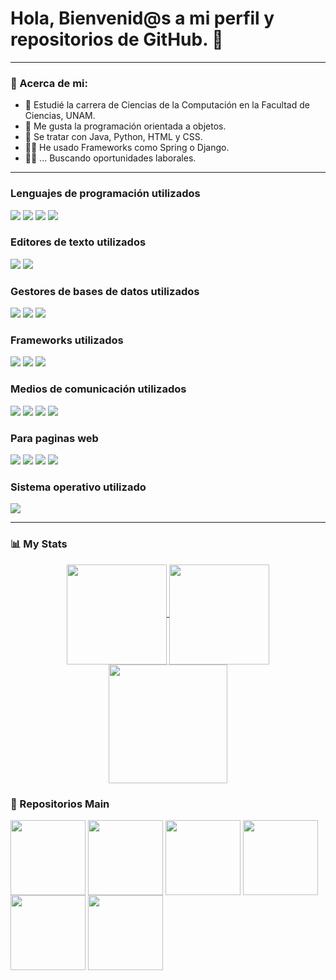 <h1> Hola, Bienvenid@s a mi perfil y repositorios de GitHub. 👋 </h1>

---
### 📗 Acerca de mi:
- 🏫 Estudié la carrera de Ciencias de la Computación en la Facultad de Ciencias, UNAM.
- 🥇 Me gusta la programación orientada a objetos.
- 📄 Se tratar con Java, Python, HTML y CSS.
- 👨‍💻 He usado Frameworks como Spring o Django.
- 👨‍💼 ... Buscando oportunidades laborales.

---

<h3>Lenguajes de programación utilizados</h3>
<div>
 <img src="https://img.shields.io/badge/java-%23ED8B00.svg?style=for-the-badge&logo=openjdk&logoColor=white">
 <img src="https://img.shields.io/badge/python-3670A0?style=for-the-badge&logo=python&logoColor=ffdd54">
 <img src="https://img.shields.io/badge/Haskell-5e5086?style=for-the-badge&logo=haskell&logoColor=white">
 <img src="https://img.shields.io/badge/c-%2300599C.svg?style=for-the-badge&logo=c&logoColor=white">
</div>
	
<h3>Editores de texto utilizados</h3>
<div>
	<img src="https://img.shields.io/badge/sublime_text-%23575757.svg?style=for-the-badge&logo=sublime-text&logoColor=important">
	<img src="https://img.shields.io/badge/Visual%20Studio-5C2D91.svg?style=for-the-badge&logo=visual-studio&logoColor=white">
</div>

<h3>Gestores de bases de datos utilizados</h3>
<div>
  <img src="https://img.shields.io/badge/postgres-%23316192.svg?style=for-the-badge&logo=postgresql&logoColor=white">
  <img src="https://img.shields.io/badge/MariaDB-003545?style=for-the-badge&logo=mariadb&logoColor=white">
  <img src="https://img.shields.io/badge/sqlite-%2307405e.svg?style=for-the-badge&logo=sqlite&logoColor=white">
</div>

<h3>Frameworks utilizados</h3>
<div>
 <img src="https://img.shields.io/badge/spring-%236DB33F.svg?style=for-the-badge&logo=spring&logoColor=white">
 <img src="https://img.shields.io/badge/django-%23092E20.svg?style=for-the-badge&logo=django&logoColor=white">
 <img src="https://img.shields.io/badge/Anaconda-%2344A833.svg?style=for-the-badge&logo=anaconda&logoColor=white">
</div>

<h3>Medios de comunicación utilizados</h3>
<div>
  <img src="https://img.shields.io/badge/Discord-7289DA?style=for-the-badge&logo=discord&logoColor=white">
  <img src="https://img.shields.io/badge/Slack-4A154B?style=for-the-badge&logo=slack&logoColor=white">
  <img src="https://img.shields.io/badge/Zoom-2D8CFF?style=for-the-badge&logo=zoom&logoColor=white">
  <img src="https://img.shields.io/badge/Gmail-D14836?style=for-the-badge&logo=gmail&logoColor=white">
</div>

<h3>Para paginas web</h3>
<div>
  <img src="https://img.shields.io/badge/HTML-239120?style=for-the-badge&logo=html5&logoColor=white">
  <img src="https://img.shields.io/badge/CSS-239120?&style=for-the-badge&logo=css3&logoColor=white">
  <img src="https://img.shields.io/badge/JavaScript-323330?style=for-the-badge&logo=javascript&logoColor=F7DF1E">
  <img src="https://img.shields.io/badge/Bootstrap-563D7C?style=for-the-badge&logo=bootstrap&logoColor=white">
</div>

<h3>Sistema operativo utilizado</h3>
<div>
  <img src="https://img.shields.io/badge/Windows-0078D6?style=for-the-badge&logo=windows&logoColor=white">
</div>

---
### 📊 My Stats
<div>
 <p align='center'><a href="https://github.com/ADLG">
 <img height=160 align="center" src="https://github-readme-stats.vercel.app/api?username=ADLG&theme=one_dark_pro"/>
 <img height=160 align="center" src="https://streak-stats.demolab.com?user=ADLG&theme=dark&date_format=j%20M%5B%20Y%5D"/>
 <img height=190 align="center" src="https://github-readme-stats.vercel.app/api/top-langs?username=ADLG&layout=compact&langs_count=6&card_width=320&hide=c,perl,shell&theme=chartreuse-dark"/>
 </a></p>
</div>

### 🧱 Repositorios Main
<div>
<a href="https://github.com/ADLG/Seminario-A-Desarrollo-Web-Backend-2023-1"><img height=120 align="center" src="https://github-readme-stats.vercel.app/api/pin/?username=ADLG&repo=Seminario-A-Desarrollo-Web-Backend-2023-1"/></a>
<a href="https://github.com/ADLG/Ingenieria-2023-2-Proyecto-Final"><img height=120 align="center" src="https://github-readme-stats.vercel.app/api/pin/?username=ADLG&repo=Ingenieria-2023-2-Proyecto-Final"/></a>
<a href="https://github.com/ADLG/Fund4mentos-de-B4ses-de-D4tos-2022-1"><img height=120 align="center" src="https://github-readme-stats.vercel.app/api/pin/?username=ADLG&repo=Fund4mentos-de-B4ses-de-D4tos-2022-1"/></a>
<a href="https://github.com/ADLG/Model4do-y-Progr4macion-2020-2"><img height=120 align="center" src="https://github-readme-stats.vercel.app/api/pin/?username=ADLG&repo=Model4do-y-Progr4macion-2020-2"/></a>
<a href="https://github.com/ADLG/Comput4cion-C0ncurrente-2024-1"><img height=120 align="center" src="https://github-readme-stats.vercel.app/api/pin/?username=ADLG&repo=Comput4cion-C0ncurrente-2024-1"/></a>
<a href="https://github.com/ADLG/Tecnologi4s-para-Des4rrollos-en-Intern3t-2023-1"><img height=120 align="center" src="https://github-readme-stats.vercel.app/api/pin/?username=ADLG&repo=Tecnologi4s-para-Des4rrollos-en-Intern3t-2023-1"/></a>
</div>

